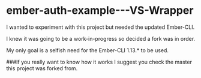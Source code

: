 # ember-auth-example---VS-Wrapper

I wanted to experiment with this project but needed the updated Ember-CLI. 

I knew it was going to be a work-in-progress so decided a fork was in order.

My only goal is a selfish need for the Ember-CLI 1.13.* to be used.

###If you really want to know how it works I suggest you check the master this project was forked from.

